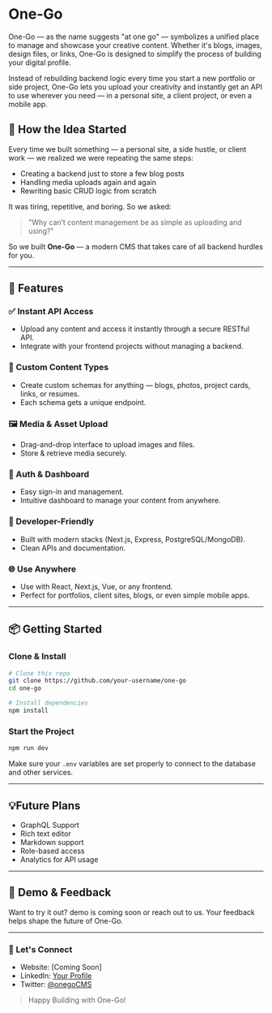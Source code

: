 # One-Go

One-Go — as the name suggests "at one go" — symbolizes a unified place to manage and showcase your creative content. Whether it's blogs, images, design files, or links, One-Go is designed to simplify the process of building your digital profile.

Instead of rebuilding backend logic every time you start a new portfolio or side project, One-Go lets you upload your creativity and instantly get an API to use wherever you need — in a personal site, a client project, or even a mobile app.

## 🧠 How the Idea Started

Every time we built something — a personal site, a side hustle, or client work — we realized we were repeating the same steps:
- Creating a backend just to store a few blog posts
- Handling media uploads again and again
- Rewriting basic CRUD logic from scratch

It was tiring, repetitive, and boring. So we asked:

> "Why can’t content management be as simple as uploading and using?"

So we built **One-Go** — a modern CMS that takes care of all backend hurdles for you.

---

## 🚀 Features

### ✅ Instant API Access
- Upload any content and access it instantly through a secure RESTful API.
- Integrate with your frontend projects without managing a backend.

### 🎨 Custom Content Types
- Create custom schemas for anything — blogs, photos, project cards, links, or resumes.
- Each schema gets a unique endpoint.

### 🖼️ Media & Asset Upload
- Drag-and-drop interface to upload images and files.
- Store & retrieve media securely.

### 🔐 Auth & Dashboard
- Easy sign-in and management.
- Intuitive dashboard to manage your content from anywhere.

### 🧩 Developer-Friendly
- Built with modern stacks (Next.js, Express, PostgreSQL/MongoDB).
- Clean APIs and documentation.

### 🌐 Use Anywhere
- Use with React, Next.js, Vue, or any frontend.
- Perfect for portfolios, client sites, blogs, or even simple mobile apps.

---

## 📦 Getting Started

### Clone & Install
```bash
# Clone this repo
git clone https://github.com/your-username/one-go
cd one-go

# Install dependencies
npm install
```

### Start the Project
```bash
npm run dev
```

Make sure your `.env` variables are set properly to connect to the database and other services.

---
## 💡Future Plans
 - GraphQL Support
 - Rich text editor
 - Markdown support
 - Role-based access
 - Analytics for API usage

---

## 🧪 Demo & Feedback
Want to try it out? demo is coming soon or reach out to us. Your feedback helps shape the future of One-Go.

---

### 🔗 Let's Connect
- Website: [Coming Soon]
- LinkedIn: [Your Profile](https://www.linkedin.com/in/punam-kumari-2018951b6/)
- Twitter: [@onegoCMS](https://x.com/punamku22075700)

> Happy Building with One-Go!
